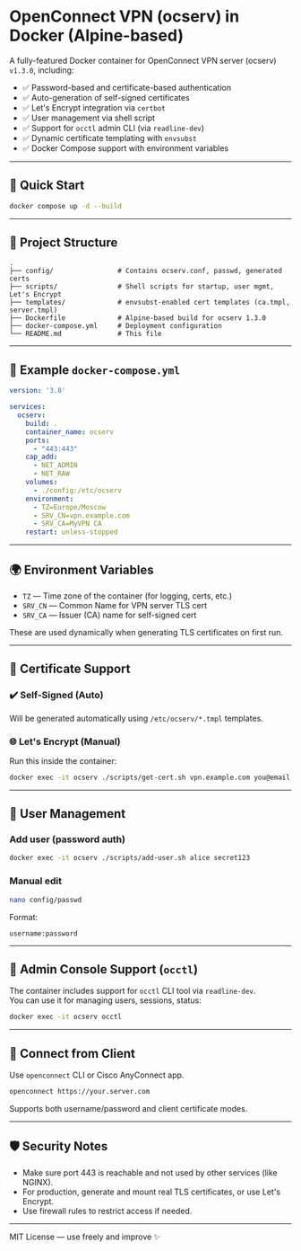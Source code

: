 # OpenConnect VPN (ocserv) in Docker (Alpine-based)

A fully-featured Docker container for OpenConnect VPN server (ocserv) `v1.3.0`, including:

- ✅ Password-based and certificate-based authentication
- ✅ Auto-generation of self-signed certificates
- ✅ Let's Encrypt integration via `certbot`
- ✅ User management via shell script
- ✅ Support for `occtl` admin CLI (via `readline-dev`)
- ✅ Dynamic certificate templating with `envsubst`
- ✅ Docker Compose support with environment variables

---

## 🚀 Quick Start

```bash
docker compose up -d --build
```

---

## 📁 Project Structure

```
.
├── config/                # Contains ocserv.conf, passwd, generated certs
├── scripts/               # Shell scripts for startup, user mgmt, Let's Encrypt
├── templates/             # envsubst-enabled cert templates (ca.tmpl, server.tmpl)
├── Dockerfile             # Alpine-based build for ocserv 1.3.0
├── docker-compose.yml     # Deployment configuration
└── README.md              # This file
```

---

## 🐳 Example `docker-compose.yml`

```yaml
version: '3.8'

services:
  ocserv:
    build: .
    container_name: ocserv
    ports:
      - "443:443"
    cap_add:
      - NET_ADMIN
      - NET_RAW
    volumes:
      - ./config:/etc/ocserv
    environment:
      - TZ=Europe/Moscow
      - SRV_CN=vpn.example.com
      - SRV_CA=MyVPN CA
    restart: unless-stopped
```

---

## 🌍 Environment Variables

- `TZ` — Time zone of the container (for logging, certs, etc.)
- `SRV_CN` — Common Name for VPN server TLS cert
- `SRV_CA` — Issuer (CA) name for self-signed cert

These are used dynamically when generating TLS certificates on first run.

---

## 🔐 Certificate Support

### ✔️ Self-Signed (Auto)

Will be generated automatically using `/etc/ocserv/*.tmpl` templates.

### 🌐 Let's Encrypt (Manual)

Run this inside the container:

```bash
docker exec -it ocserv ./scripts/get-cert.sh vpn.example.com you@email.com
```

---

## 👤 User Management

### Add user (password auth)

```bash
docker exec -it ocserv ./scripts/add-user.sh alice secret123
```

### Manual edit

```bash
nano config/passwd
```

Format:

```
username:password
```

---

## 🧰 Admin Console Support (`occtl`)

The container includes support for `occtl` CLI tool via `readline-dev`.  
You can use it for managing users, sessions, status:

```bash
docker exec -it ocserv occtl
```

---

## 🔎 Connect from Client

Use `openconnect` CLI or Cisco AnyConnect app.

```bash
openconnect https://your.server.com
```

Supports both username/password and client certificate modes.

---

## 🛡 Security Notes

- Make sure port 443 is reachable and not used by other services (like NGINX).
- For production, generate and mount real TLS certificates, or use Let's Encrypt.
- Use firewall rules to restrict access if needed.

---

MIT License — use freely and improve ✨

